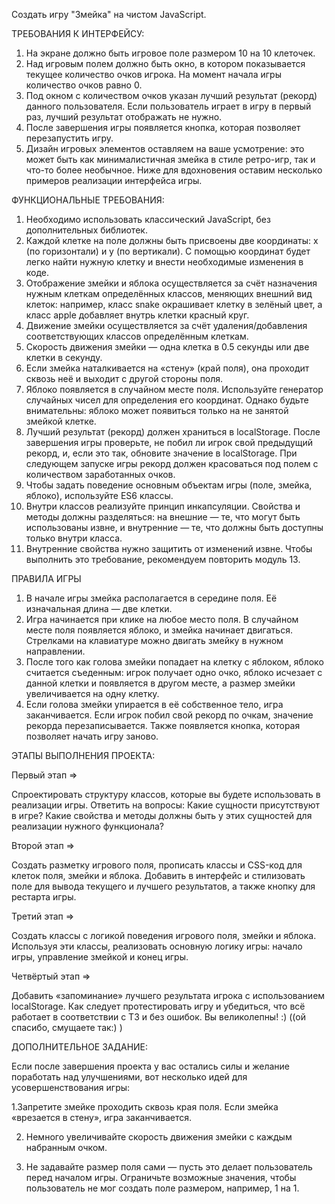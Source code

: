 Создать игру "Змейка" на чистом JavaScript.

ТРЕБОВАНИЯ К ИНТЕРФЕЙСУ:

1. На экране должно быть игровое поле размером 10 на 10 клеточек.
2. Над игровым полем должно быть окно, в котором показывается текущее количество очков игрока. На момент начала игры количество очков равно 0.
3. Под окном с количеством очков указан лучший результат (рекорд) данного пользователя. Если пользователь играет в игру в первый раз, лучший результат отображать не нужно.
4. После завершения игры появляется кнопка, которая позволяет перезапустить игру.
5. Дизайн игровых элементов оставляем на ваше усмотрение: это может быть как минималистичная змейка в стиле ретро-игр, так и что-то более необычное. Ниже для вдохновения оставим несколько примеров реализации интерфейса игры.

ФУНКЦИОНАЛЬНЫЕ ТРЕБОВАНИЯ:

1. Необходимо использовать классический JavaScript, без дополнительных библиотек.
2. Каждой клетке на поле должны быть присвоены две координаты: x (по горизонтали) и y (по вертикали). С помощью координат будет легко найти нужную клетку и внести необходимые изменения в коде.
3. Отображение змейки и яблока осуществляется за счёт назначения нужным клеткам определённых классов, меняющих внешний вид клеток: например, класс snake окрашивает клетку в зелёный цвет, а класс apple добавляет внутрь клетки красный круг.
4. Движение змейки осуществляется за счёт удаления/добавления соответствующих классов определённым клеткам.
5. Скорость движения змейки — одна клетка в 0.5 секунды или две клетки в секунду.
6. Если змейка наталкивается на «стену» (край поля), она проходит сквозь неё и выходит с другой стороны поля.
7. Яблоко появляется в случайном месте поля. Используйте генератор случайных чисел для определения его координат. Однако будьте внимательны: яблоко может появиться только на не занятой змейкой клетке.
8. Лучший результат (рекорд) должен храниться в localStorage. После завершения игры проверьте, не побил ли игрок свой предыдущий рекорд, и, если это так, обновите значение в localStorage. При следующем запуске игры рекорд должен красоваться под полем с количеством заработанных очков.
9. Чтобы задать поведение основным объектам игры (поле, змейка, яблоко), используйте ES6 классы.
10. Внутри классов реализуйте принцип инкапсуляции. Свойства и методы должны разделяться: на внешние — те, что могут быть использованы извне, и внутренние — те, что должны быть доступны только внутри класса.
11. Внутренние свойства нужно защитить от изменений извне. Чтобы выполнить это требование, рекомендуем повторить модуль 13.

ПРАВИЛА ИГРЫ

1. В начале игры змейка располагается в середине поля. Её изначальная длина — две клетки.
2. Игра начинается при клике на любое место поля. В случайном месте поля появляется яблоко, и змейка начинает двигаться. Стрелками на клавиатуре можно двигать змейку в нужном направлении.
3. После того как голова змейки попадает на клетку с яблоком, яблоко считается съеденным: игрок получает одно очко, яблоко исчезает с данной клетки и появляется в другом месте, а размер змейки увеличивается на одну клетку.
4. Если голова змейки упирается в её собственное тело, игра заканчивается. Если игрок побил свой рекорд по очкам, значение рекорда перезаписывается. Также появляется кнопка, которая позволяет начать игру заново.

ЭТАПЫ ВЫПОЛНЕНИЯ ПРОЕКТА:

Первый этап =>

Cпроектировать структуру классов, которые вы будете использовать в реализации игры. Ответить на вопросы: Какие сущности присутствуют в игре? Какие свойства и методы должны быть у этих сущностей для реализации нужного функционала?

Второй этап =>

Создать разметку игрового поля, прописать классы и CSS-код для клеток поля, змейки и яблока. Добавить в интерфейс и стилизовать поле для вывода текущего и лучшего результатов, а также кнопку для рестарта игры.

Третий этап =>

Создать классы с логикой поведения игрового поля, змейки и яблока. Используя эти классы, реализовать основную логику игры: начало игры, управление змейкой и конец игры.

Четвёртый этап =>

Добавить «запоминание» лучшего результата игрока с использованием localStorage. Как следует протестировать игру и убедиться, что всё работает в соответствии с ТЗ и без ошибок. Вы великолепны! :) ((ой спасибо, смущаете так:) )

ДОПОЛНИТЕЛЬНОЕ ЗАДАНИЕ:

Если после завершения проекта у вас остались силы и желание поработать над улучшениями, вот несколько идей для усовершенствования игры:

1.Запретите змейке проходить сквозь края поля. Если змейка «врезается в стену», игра заканчивается. 

2. Немного увеличивайте скорость движения змейки с каждым набранным очком. 

3. Не задавайте размер поля сами — пусть это делает пользователь перед началом игры. Ограничьте возможные значения, чтобы пользователь не мог создать поле размером, например, 1 на 1.
